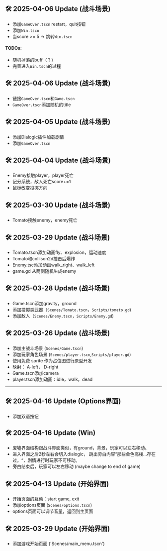 ## 🛠️ 2025-04-06 Update (战斗场景)
- 添加`GameOver.tscn` restart，quit按钮
- 添加`Win.tscn`
- 当score >= 5 -> 跳转`Win.tscn`

#### TODOs:
- 随机掉落的buff（？）
- 完善进入`Win.tscn`的过程

## 🛠️ 2025-04-06 Update (战斗场景)
- 链接`GameOver.tscn`和`Game.tscn`
- `GameOver.tscn`添加随机的title


## 🛠️ 2025-04-05 Update (战斗场景)
- 添加Dialogic插件加载剧情
- 添加`GameOver.tscn`

## 🛠️ 2025-04-04 Update (战斗场景)
- Enemy接触player，player死亡
- 记分系统，敌人死亡score+=1
- 鼠标改变投掷方向

## 🛠️ 2025-03-30 Update (战斗场景)
- Tomato接触enemy，enemy死亡

## 🛠️ 2025-03-29 Update (战斗场景)
- Tomato.tscn添加动画fly、explosion，运动速度
- Tomato和collison2d撞击后爆炸
- Enemy.tsc添加动画walk_right、walk_left
- game.gd 从两侧随机生成enemy

## 🛠️ 2025-03-28 Update (战斗场景)
- Game.tscn添加gravity，ground
- 添加投掷类武器（`Scenes/Tomato.tscn`，`Scripts/tomato.gd`)
- 添加敌人（`Scenes/Enemy.tscn`，`Scripts/Enemy.gd`)

## 🛠️ 2025-03-26 Update (战斗场景)
- 添加主战斗场景 (`Scenes/Game.tscn`)  
- 添加玩家角色场景 (`Scenes/player.tscn`,`Scripts/player.gd`)
- 使用免费 sprite 作为占位图进行原型开发
- 映射： A-left， D-right 
- Game.tscn添加camera
- player.tscn添加动画：idle，walk，dead

---
## 🛠️ 2025-04-16 Update (Options界面)
- 添加双语按钮

## 🛠️ 2025-04-16 Update (Win)
- 废墟界面结构跟战斗界面类似，有ground，背景，玩家可以左右移动。
- 进入界面之后2秒左右会切入dialogic， 跳出旁白内容“那些金色高楼...存在过。“，剧情进行时玩家不可移动。
- 旁白结束后，玩家可以左右移动 (maybe change to end of game)

## 🛠️ 2025-04-13 Update (开始界面)
- 开始页面的互动：start game, exit
- 添加options页面 (`Scenes/options.tscn`)
- options页面可以调节音量，返回到主页面

## 🛠️ 2025-03-29 Update (开始界面)
- 添加游戏开始页面 ('Scenes/main_menu.tscn')
